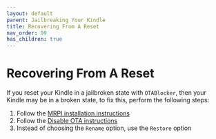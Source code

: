 ```yaml
---
layout: default
parent: Jailbreaking Your Kindle
title: Recovering From A Reset
nav_order: 99
has_children: true
---
```


# Recovering From A Reset
If you reset your Kindle in a jailbroken state with `OTABlocker`, then your Kindle may be in a broken state, to fix this, perform the following steps:

1. Follow the [MRPI installation instructions](./post-jailbreak/installing-kual-mrpi/)
2. Follow the [Disable OTA instructions](./post-jailbreak/disable-ota.md)
3. Instead of choosing the `Rename` option, use the `Restore` option